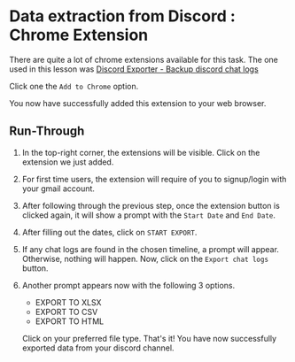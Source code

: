 # Data extraction from Discord : Chrome Extension

There are quite a lot of chrome extensions available for this task. The one used in this lesson was [Discord Exporter - Backup discord chat logs](https://chrome.google.com/webstore/detail/discord-exporter-backup-d/fhpffpldicgekaenjieffeonehhijhjg?hl=en)

Click one the `Add to Chrome` option.

You now have successfully added this extension to your web browser.

## Run-Through

1. In the top-right corner, the extensions will be visible. Click on the extension we just added.

2. For first time users, the extension will require of you to signup/login with your gmail account.

3. After following through the previous step, once the extension button is clicked again, it will show a prompt with the `Start Date` and `End Date`.

4. After filling out the dates, click on `START EXPORT`.

5. If any chat logs are found in the chosen timeline, a prompt will appear. Otherwise, nothing will happen. Now, click on the `Export chat logs` button. 

6. Another prompt appears now with the following 3 options.

    - EXPORT TO XLSX
    - EXPORT TO CSV
    - EXPORT TO HTML

    Click on your preferred file type. That's it! You have now successfully exported data from your discord channel.
